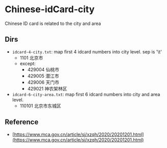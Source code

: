 # Chinese-idCard-city
Chinese ID card is related to the city and area

## Dirs
* `idcard-4-city.txt`: map first 4 idcard numbers into city level. sep is '\t'
	- 1101	北京市
	- except:
		- 429004	仙桃市
		- 429005	潜江市
		- 429006	天门市
		- 429021	神农架林区
* `idcard-6-city-area.txt`: map first 6 idcard numbers into city and area level.
	- 110101	北京市东城区


## Reference
* [https://www.mca.gov.cn/article/sj/xzqh/2020/20201201.html](https://www.mca.gov.cn/article/sj/xzqh/2020/20201201.html)
